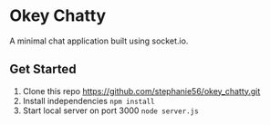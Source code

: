 # Okey Chatty

A minimal chat application built using socket.io.

## Get Started
1. Clone this repo https://github.com/stephanie56/okey_chatty.git
2. Install independencies `npm install`
3. Start local server on port 3000 `node server.js`
